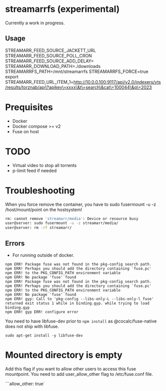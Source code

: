 # streamarrfs (experimental)

Currently a work in progress.

## Usage

STREAMARR_FEED_SOURCE_JACKETT_URL
STREAMARR_FEED_SOURCE_POLL_CRON
STREAMARR_FEED_SOURCE_ADD_DELAY=
STREAMARR_DOWNLOAD_PATH=./downloads
STREAMARRFS_PATH=/mnt/streamarrfs
STREAMARRFS_FORCE=true
export STREAMARR_FEED_URL_ITEM_1=http://10.0.0.100:9117/api/v2.0/indexers/yts/results/torznab/api\?apikey\=xxxx\&t\=search\&cat\=100044\&q\=2023


# Prequisites
- Docker
- Docker compose >= v2
- Fuse on host

# TODO
- Virtual video to stop all torrents
- p-limit feed if needed

# Troubleshooting

When you force remove the container, you have to sudo fusermount -u -z /host/mount/point on the hostsystem!

```bash
rm: cannot remove 'streamarr/media': Device or resource busy
user@server: sudo fusermount -u -z streamarr/media/
user@server: rm -rf streamarr/
```

## Errors

- For running outside of docker.

```
npm ERR! Package fuse was not found in the pkg-config search path.
npm ERR! Perhaps you should add the directory containing `fuse.pc'
npm ERR! to the PKG_CONFIG_PATH environment variable
npm ERR! No package 'fuse' found
npm ERR! Package fuse was not found in the pkg-config search path.
npm ERR! Perhaps you should add the directory containing `fuse.pc'
npm ERR! to the PKG_CONFIG_PATH environment variable
npm ERR! No package 'fuse' found
npm ERR! gyp: Call to 'pkg-config --libs-only-L --libs-only-l fuse' returned exit status 1 while in binding.gyp. while trying to load binding.gyp
npm ERR! gyp ERR! configure error
```

You need to have libfuse-dev prior to `npm install` as @cocalc/fuse-native does not ship with libfuse.

```
sudo apt-get install -y libfuse-dev
```

# Mounted directory is empty

Add this flag if you want to allow other users to access this fuse mountpoint.
You need to add user_allow_other flag to /etc/fuse.conf file.
 
```allow_other: true` 